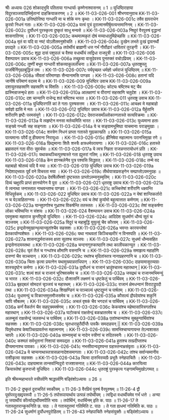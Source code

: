 श्रीः
अध्यायः 026
शोकाद्भुवि पतिताया गान्धार्याः कृष्णेनाश्वासनम् ॥ 1 ॥ युधिष्ठिराज्ञया विदुरसञ्जयादिभिर्मृतानां दाहक्रियाकरणम् ॥ 2 ॥
KK-11-03-026-001	श्रीभगवानुवाच 
KK-11-03-026-001a	उत्तिष्ठोत्तिष्ठ गान्धारि मा च शोके मनः कृथाः ।
KK-11-03-026-001c	तवैव ह्यपराधेन कुरवो निधनं गताः ॥
KK-11-03-026-002a	यत्त्वं पुत्रं दुरात्मानमीर्षुमत्यन्तमानिनम् ।
KK-11-03-026-002c	दुर्योधनं पुरस्कृत्य दुष्कृतं साधु मन्यसे ॥
KK-11-03-026-003a	निष्ठुरं वैरपुरुषं वृद्धानां शासनातिगम् ।
KK-11-03-026-003c	कथमात्मकृतं दोषं मय्याधातुमिहेच्छसि ॥
KK-11-03-026-004a	मृतं वा यदि वा नष्टं योऽतीतमनुशोचति ।
KK-11-03-026-004c	दुःखेन लभते दुःखं द्वावनर्थौ प्रपद्यते ॥
KK-11-03-026-005a	तपोर्थीयं ब्राह्मणी धत्त गर्भं गौर्वोढारं धावितारं तुरङ्गी ।
KK-11-03-026-005c	शूद्रा दासं पशुपालं च वैश्या वधार्थीयं त्वद्विधा राजपुत्री ॥
KK-11-03-026-006	वैशम्पायन उवाच 
KK-11-03-026-006a	तच्छ्रुत्वा वासुदेवस्य पुनरुक्तं वचोऽप्रियम् ।
KK-11-03-026-006c	तूष्णीं बभूव गान्धारी शोकव्याकुललोचना ॥
KK-11-03-026-007a	धृतराष्ट्रस्तु राजर्षिर्निगृह्याबुद्धिजं तमः ।
KK-11-03-026-007c	पर्यपृच्छत धर्मज्ञो धर्मराजं युधिष्ठिरम् ॥
KK-11-03-026-008a	जीवतां परिमाणज्ञः सैन्यानामसि पाण्डव ।
KK-11-03-026-008c	हतानां यदि जानीषे परिमाणं वदस्व मे ॥
KK-11-03-026-009	युधिष्ठिर उवाच 
KK-11-03-026-009a	दशायुतसहस्राणि सहस्राणि च विंशतिः ।
KK-11-03-026-009c	कोट्यः षष्टिश्च षट् चैव ह्यस्मिन्राजन्मृधे हताः ॥
KK-11-03-026-010a	आलक्षाणां च वीराणां सहस्राणि चतुर्दश ।
KK-11-03-026-010c	दश चान्यानि राजेन्द्र शतं षष्टिश्च भारत ॥
KK-11-03-026-011	धृतराष्ट्र उवाच 
KK-11-03-026-011a	युधिष्ठिरगतिं कां ते गताः पुरुषसत्तम ।
KK-11-03-026-011c	आचक्ष्व मे महाबाहो सर्वज्ञो ह्यसि मे मतः ॥
KK-11-03-026-012	युधिष्ठिर उवाच 
KK-11-03-026-012a	यैर्हुतानि शरीराणि हृष्टैः परमसंयुगे ।
KK-11-03-026-012c	देवराजसमाँल्लोकान्गतास्ते सत्यविक्रमाः ॥
KK-11-03-026-013a	ये त्वहृष्टेन मनसा मर्तव्यमिति भारत ।
KK-11-03-026-013c	युध्यमाना हताः सङ्ख्ये गन्धर्वैः सह सङ्गताः ॥
KK-11-03-026-014a	ये च सङ्ग्रामभूमिष्ठा याचमानाः पराङ्मुखाः ।
KK-11-03-026-014c	शस्त्रेण निधनं प्राप्ता गतास्ते गुह्यकान्प्रति ॥
KK-11-03-026-015a	पात्यमानाः परैर्ये तु हीयमाना निरायुधाः ।
KK-11-03-026-015c	ह्रीनिषेवा महात्मानः परानभिमुखा रणे ॥
KK-11-03-026-016a	छिद्यमानाः शितैः शस्त्रैः क्षत्रधर्मपरायणाः ।
KK-11-03-026-016c	हतास्ते ब्रह्मसदनं गता वीराः सुवर्चसः ॥
KK-11-03-026-017a	ये त्वत्र निहता राजन्नन्तरायोधनं प्रति ।
KK-11-03-026-017c	यथाकथञ्चित्पुरुषास्ते गता ह्युत्तरां गतिम् ॥
KK-11-03-026-018	धृतराष्ट्र उवाच 
KK-11-03-026-018a	केन ज्ञानबलेनैव पुत्र पश्यसि सिद्धवत् ।
KK-11-03-026-018c	तन्मे वद महाबाहो श्रोतव्यं यदि वै मया ॥
KK-11-03-026-019	युधिष्ठिर उवाच 
KK-11-03-026-019a	निदेशाद्भवतः पूर्वं वने विचरता मया ।
KK-11-03-026-019c	तीर्थयात्राप्रसङ्गेन सम्प्राप्तोऽयमनुग्रहः ॥
KK-11-03-026-020a	देवर्षिर्लोमशो दृष्टस्ततः प्राप्तोऽस्म्यनुस्मृतिम् ।
KK-11-03-026-020c	दिव्यं चक्षुरपि प्राप्तं ज्ञानयोगेन वै पुरा ॥
KK-11-03-026-021	धृतराष्ट्र उवाच 
KK-11-03-026-021a	ये त्वनाथा जनास्तात नाथवन्तश्च पाण्डव ।
KK-11-03-026-021c	कच्चित्तेषां शरीराणि धक्ष्यन्ति विधिपूर्वकम् ॥
KK-11-03-026-022	युधिष्ठिर उवाच 
KK-11-03-026-022a	न येषां शान्तिकर्तारो न च येऽत्राहिताग्नयः ।
KK-11-03-026-022c	वयं च तेषां कुर्यामो बहुत्वात्तात कर्मणाम् ॥
KK-11-03-026-023a	यान्सुपर्णाश्च गुध्राश्च विकर्षन्ति ततस्ततः ।
KK-11-03-026-023c	तेषां सङ्कर्षणा लोका भविष्यन्ति न संशयः ॥
KK-11-03-026-024	वैशम्पायन उवाच 
KK-11-03-026-024a	एवमुक्त्वा महाराज कुन्तीपुत्रो युधिष्ठिरः ।
KK-11-03-026-024c	आदिदेश सुधर्माणं धौम्यं सूतं च सञ्जयम् ॥
KK-11-03-026-025a	विदुरं च महाबुद्धिं युयुत्सुं चैव कौरवम् ।
KK-11-03-026-025c	इन्द्रसेनमुखान्भृत्यान्सूतांश्चैव सहस्रशः ॥
KK-11-03-026-026a	भवन्तः कारयन्त्वेषां प्रेतकार्याण्यशेषतः ।
KK-11-03-026-026c	यथा नाथवतां किञ्चिच्छरीरं न विनश्यति ॥
KK-11-03-026-027a	शासनाद्धर्मराजस्य क्षत्ता सूतश्च सञ्जयः ।
KK-11-03-026-027c	सुधर्मा धौम्यसहित इन्द्रसेनादयस्तथा ॥
KK-11-03-026-028a	चन्दनागुरुकाष्ठानि तथा कालीयकान्युत ।
KK-11-03-026-028c	घृतं तैलं च गन्धांश्च क्षौमाणि वसनानि च ॥
KK-11-03-026-029a	समाहृत्य महार्हाणि दारुणां चैव सञ्चयान् ।
KK-11-03-026-029c	रथांश्च मृदितांस्तत्र नानाप्रहरणानि च ॥
KK-11-03-026-030a	चिताः कृत्वा प्रयत्नेन यथामुख्यान्नराधिपान् ।
KK-11-03-026-030c	दाहयामासुरव्यग्राः शास्त्रदृष्टेन कर्मणा ॥
KK-11-03-026-031a	दुर्योधनं च राजानं भ्रातॄंश्चास्य महारथान् |
KK-11-03-026-031c	शल्यं शलं च राजानं भूरिश्रवसमेव च ॥
KK-11-03-026-032a	जयद्रथं च राजानमभिमन्युं च भारत ।
KK-11-03-026-032c	दौःशासनिं लक्ष्मणं च धृष्टकेतुं च पार्थिवम् ॥
KK-11-03-026-033a	बृहद्बलं सोमदत्तं सृञ्जयं च महारथम् ।
KK-11-03-026-033c	राजानं क्षेमधन्वानं विराटद्रुपदौ तथा ॥
KK-11-03-026-034a	शिखण्डिनं च पाञ्चाल्यं धृष्टद्युम्नं च पार्षतम् ।
KK-11-03-026-034c	युधामन्युं च विक्रान्तमुत्तमौजसमेव च ॥
KK-11-03-026-035a	कौसल्यं द्रौपदेयांश्च शकुनिं चापि सौबलम् ।
KK-11-03-026-035c	अचलं वृषकं चैव भगदत्तं च पार्थिवम् ॥
KK-11-03-026-036a	कर्णं वैकर्तनं चैव सहपुत्रममर्षणम् ।
KK-11-03-026-036c	केकयांश्च महेष्वासांस्त्रिगर्तांश्च महारथान् ॥
KK-11-03-026-037a	घटोत्कचं राक्षसेन्द्रं बकभ्रातरमेव च ।
KK-11-03-026-037c	अलम्बुसं राक्षसेन्द्रं जलसन्धं च पार्थिवम् ॥
KK-11-03-026-038a	एतांश्चान्यांश्च सुबहून्पार्थिवांश्च सहस्रशः ।
KK-11-03-026-038c	घृतधाराहुतैर्दीप्तैः पावकैः समदाहयन् ||
KK-11-03-026-039a	पितृमेधाश्च केषाञ्चित्प्रावर्तन्त महात्मनाम् ।
KK-11-03-026-039c	सामभिश्चाप्यगायन्त तेऽन्वशासत चापरैः ॥
KK-11-03-026-040a	साम्नामृचां च नादेन स्त्रीणां च रुदितस्वनैः ।
KK-11-03-026-040c	कश्मलं सर्वभूतानां निशायां समपद्यत ॥
KK-11-03-026-041a	हुताश्च तत्प्रदीप्ताश्च दीप्यमानाश्च पावकाः ।
KK-11-03-026-041c	नभसीवान्वदृश्यन्त ग्रहास्तन्वभ्रसंवृताः ॥
KK-11-03-026-042a	ये चाप्यनाथास्तत्रासन्नानादेशसमागताः ।
KK-11-03-026-042c	तांश्च सर्वान्समानीय राशीकृत्वा सहस्रशः ॥
KK-11-03-026-043a	चित्वा दारुभिरव्यग्रैः प्रभूतैः स्नेहपाचितैः ।
KK-11-03-026-043c	दाहयामास तान्सर्वान्विदुरो राजशासनात् ॥
KK-11-03-026-044a	कारयित्वा क्रियास्तेषां कुरुराजो युधिष्ठिरः ।
KK-11-03-026-044c	धृतराष्ट्रं पुरस्कृत्य गङ्गामभिमुखोऽगमत् ॥ 

इति श्रीमन्महाभारते स्त्रीपर्वणि श्राद्धपर्वणि षड्विंशोऽध्यायः ॥ 26 ॥

11-26-2 दुष्कृतं दुराचरितं स्वकीयम् ॥ 11-26-3 वैरप्रियं पुरुषं वैरपुरुषम् ॥ 11-26-4 द्वौ पूर्वापरदुःखद्वयरूपौ ॥ 11-26-5 तपोरूपायार्थाय उत्पन्नं तपोर्थीयम् । त्वद्विधा वधार्थीयमेव गर्भं धत्ते । अन्या तु जयार्थीयं कीर्त्याद्यर्थीयमपीति भावः । तपोर्थिनं, वधार्थिनम् इति क. पाठः ॥ 11-26-17 ते गतास्तूत्तरान्कुरूनिति छ. पाठः । ते गतास्तूत्तमां गतिमिति ट. पाठः । ते गता ह्यधमां गतिमिति क. पाठः ॥ 11-26-24 सुधर्माणं दुर्योधनपुरोहितम् ॥ 11-26-43 स्नेहपाचितैः स्नेहसंयुक्तैः ॥ षड्विंशोऽध्यायः ॥
